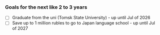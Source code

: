 ### Goals for the next like 2 to 3 years

- [ ] Graduate from the uni (Tomsk State University) - up until Jul of 2026
- [ ] Save up to 1 million rubles to go to Japan language school - up until Jul of 2027
